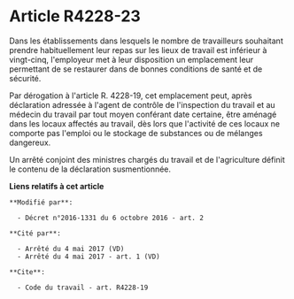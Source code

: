 # Article R4228-23

Dans les établissements dans lesquels le nombre de travailleurs souhaitant prendre habituellement leur repas sur les lieux de
travail est inférieur à vingt-cinq, l'employeur met à leur disposition un emplacement leur permettant de se restaurer dans de
bonnes conditions de santé et de sécurité. 

Par dérogation à l'article R. 4228-19, cet emplacement peut, après déclaration adressée à l'agent de contrôle de l'inspection
du travail et au médecin du travail par tout moyen conférant date certaine, être aménagé dans les locaux affectés au travail,
dès lors que l'activité de ces locaux ne comporte pas l'emploi ou le stockage de substances ou de mélanges dangereux. 

Un arrêté conjoint des ministres chargés du travail et de l'agriculture définit le contenu de la déclaration susmentionnée.

**Liens relatifs à cet article**

	**Modifié par**:

	  - Décret n°2016-1331 du 6 octobre 2016 - art. 2

	**Cité par**:

	  - Arrêté du 4 mai 2017 (VD)
	  - Arrêté du 4 mai 2017 - art. 1 (VD)

	**Cite**:

	  - Code du travail - art. R4228-19
